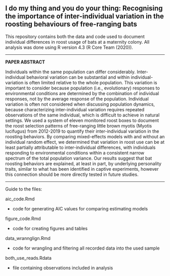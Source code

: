 ## I do my thing and you do your thing: Recognising the importance of inter-individual variation in the roosting behaviours of free-ranging bats

This repository contains both the data and code used to document individual differences in roost usage of bats at a maternity colony. All analysis was done using R version 4.3 (R Core Team (2020)).

---
**PAPER ABSTRACT**

Individuals within the same population can differ considerably. Inter-individual behavioral variation can be substantial and within individual-variation is often limited relative to the whole population. This variation is important to consider because population (i.e., evolutionary) responses to environmental conditions are determined by the combination of individual responses, not by the average response of the population. Individual variation is often not considered when discussing population dynamics, because characterizing inter-individual variation requires repeated observations of the same individual, which is difficult to achieve in natural settings. We used a system of eleven monitored roost boxes to document the roost selection patterns of free-ranging little brown myotis (Myotis lucifugus) from 2012-2019 to quantify their inter-individual variation in the roosting behaviors. By comparing mixed-effects models with and without an individual random effect, we determined that variation in roost use can be at least partially attributable to inter-individual differences, with individuals responding to environmental conditions within a consistent narrow spectrum of the total population variance. Our results suggest that bat roosting behaviors are explained, at least in part, by underlying personality traits, similar to what has been identified in captive experiments, however this connection should be more directly tested in future studies.

---

Guide to the files:

aic_code.Rmd
- code for generating AIC values for comparing estimating models
  
figure_code.Rmd
- code for creating figures and tables

data_wrannglign.Rmd
- code for wrangling and filtering all recorded data into the used sample

both_use_reads.Rdata
- file containing observations included in analysis 
